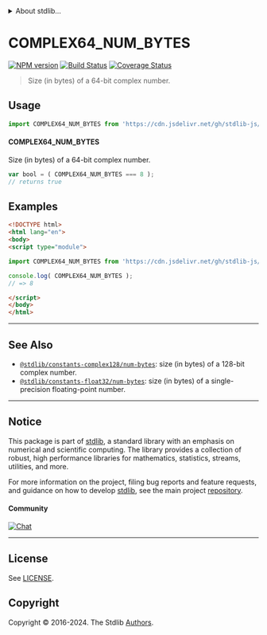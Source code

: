 <!--

@license Apache-2.0

Copyright (c) 2018 The Stdlib Authors.

Licensed under the Apache License, Version 2.0 (the "License");
you may not use this file except in compliance with the License.
You may obtain a copy of the License at

   http://www.apache.org/licenses/LICENSE-2.0

Unless required by applicable law or agreed to in writing, software
distributed under the License is distributed on an "AS IS" BASIS,
WITHOUT WARRANTIES OR CONDITIONS OF ANY KIND, either express or implied.
See the License for the specific language governing permissions and
limitations under the License.

-->


<details>
  <summary>
    About stdlib...
  </summary>
  <p>We believe in a future in which the web is a preferred environment for numerical computation. To help realize this future, we've built stdlib. stdlib is a standard library, with an emphasis on numerical and scientific computation, written in JavaScript (and C) for execution in browsers and in Node.js.</p>
  <p>The library is fully decomposable, being architected in such a way that you can swap out and mix and match APIs and functionality to cater to your exact preferences and use cases.</p>
  <p>When you use stdlib, you can be absolutely certain that you are using the most thorough, rigorous, well-written, studied, documented, tested, measured, and high-quality code out there.</p>
  <p>To join us in bringing numerical computing to the web, get started by checking us out on <a href="https://github.com/stdlib-js/stdlib">GitHub</a>, and please consider <a href="https://opencollective.com/stdlib">financially supporting stdlib</a>. We greatly appreciate your continued support!</p>
</details>

# COMPLEX64_NUM_BYTES

[![NPM version][npm-image]][npm-url] [![Build Status][test-image]][test-url] [![Coverage Status][coverage-image]][coverage-url] <!-- [![dependencies][dependencies-image]][dependencies-url] -->

> Size (in bytes) of a 64-bit complex number.



<section class="usage">

## Usage

```javascript
import COMPLEX64_NUM_BYTES from 'https://cdn.jsdelivr.net/gh/stdlib-js/constants-complex64-num-bytes@v0.2.2-esm/index.mjs';
```

#### COMPLEX64_NUM_BYTES

Size (in bytes) of a 64-bit complex number.

```javascript
var bool = ( COMPLEX64_NUM_BYTES === 8 );
// returns true
```

</section>

<!-- /.usage -->

<section class="examples">

## Examples

<!-- TODO: better example -->

<!-- eslint no-undef: "error" -->

```html
<!DOCTYPE html>
<html lang="en">
<body>
<script type="module">

import COMPLEX64_NUM_BYTES from 'https://cdn.jsdelivr.net/gh/stdlib-js/constants-complex64-num-bytes@v0.2.2-esm/index.mjs';

console.log( COMPLEX64_NUM_BYTES );
// => 8

</script>
</body>
</html>
```

</section>

<!-- /.examples -->

<!-- C interface documentation. -->



<!-- Section for related `stdlib` packages. Do not manually edit this section, as it is automatically populated. -->

<section class="related">

* * *

## See Also

-   <span class="package-name">[`@stdlib/constants-complex128/num-bytes`][@stdlib/constants/complex128/num-bytes]</span><span class="delimiter">: </span><span class="description">size (in bytes) of a 128-bit complex number.</span>
-   <span class="package-name">[`@stdlib/constants-float32/num-bytes`][@stdlib/constants/float32/num-bytes]</span><span class="delimiter">: </span><span class="description">size (in bytes) of a single-precision floating-point number.</span>

</section>

<!-- /.related -->

<!-- Section for all links. Make sure to keep an empty line after the `section` element and another before the `/section` close. -->


<section class="main-repo" >

* * *

## Notice

This package is part of [stdlib][stdlib], a standard library with an emphasis on numerical and scientific computing. The library provides a collection of robust, high performance libraries for mathematics, statistics, streams, utilities, and more.

For more information on the project, filing bug reports and feature requests, and guidance on how to develop [stdlib][stdlib], see the main project [repository][stdlib].

#### Community

[![Chat][chat-image]][chat-url]

---

## License

See [LICENSE][stdlib-license].


## Copyright

Copyright &copy; 2016-2024. The Stdlib [Authors][stdlib-authors].

</section>

<!-- /.stdlib -->

<!-- Section for all links. Make sure to keep an empty line after the `section` element and another before the `/section` close. -->

<section class="links">

[npm-image]: http://img.shields.io/npm/v/@stdlib/constants-complex64-num-bytes.svg
[npm-url]: https://npmjs.org/package/@stdlib/constants-complex64-num-bytes

[test-image]: https://github.com/stdlib-js/constants-complex64-num-bytes/actions/workflows/test.yml/badge.svg?branch=v0.2.2
[test-url]: https://github.com/stdlib-js/constants-complex64-num-bytes/actions/workflows/test.yml?query=branch:v0.2.2

[coverage-image]: https://img.shields.io/codecov/c/github/stdlib-js/constants-complex64-num-bytes/main.svg
[coverage-url]: https://codecov.io/github/stdlib-js/constants-complex64-num-bytes?branch=main

<!--

[dependencies-image]: https://img.shields.io/david/stdlib-js/constants-complex64-num-bytes.svg
[dependencies-url]: https://david-dm.org/stdlib-js/constants-complex64-num-bytes/main

-->

[chat-image]: https://img.shields.io/gitter/room/stdlib-js/stdlib.svg
[chat-url]: https://app.gitter.im/#/room/#stdlib-js_stdlib:gitter.im

[stdlib]: https://github.com/stdlib-js/stdlib

[stdlib-authors]: https://github.com/stdlib-js/stdlib/graphs/contributors

[umd]: https://github.com/umdjs/umd
[es-module]: https://developer.mozilla.org/en-US/docs/Web/JavaScript/Guide/Modules

[deno-url]: https://github.com/stdlib-js/constants-complex64-num-bytes/tree/deno
[deno-readme]: https://github.com/stdlib-js/constants-complex64-num-bytes/blob/deno/README.md
[umd-url]: https://github.com/stdlib-js/constants-complex64-num-bytes/tree/umd
[umd-readme]: https://github.com/stdlib-js/constants-complex64-num-bytes/blob/umd/README.md
[esm-url]: https://github.com/stdlib-js/constants-complex64-num-bytes/tree/esm
[esm-readme]: https://github.com/stdlib-js/constants-complex64-num-bytes/blob/esm/README.md
[branches-url]: https://github.com/stdlib-js/constants-complex64-num-bytes/blob/main/branches.md

[stdlib-license]: https://raw.githubusercontent.com/stdlib-js/constants-complex64-num-bytes/main/LICENSE

<!-- <related-links> -->

[@stdlib/constants/complex128/num-bytes]: https://github.com/stdlib-js/constants-complex128-num-bytes/tree/esm

[@stdlib/constants/float32/num-bytes]: https://github.com/stdlib-js/constants-float32-num-bytes/tree/esm

<!-- </related-links> -->

</section>

<!-- /.links -->
